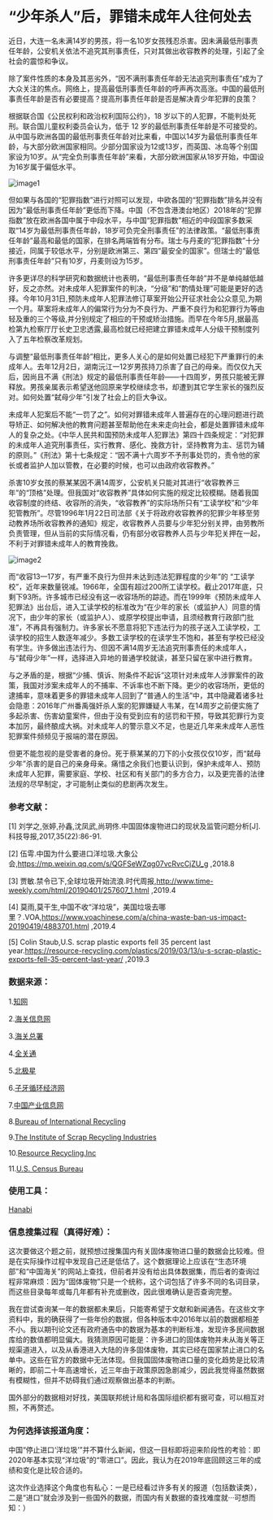 # “少年杀人”后，罪错未成年人往何处去 #

近日，大连一名未满14岁的男孩，将一名10岁女孩残忍杀害。因未满最低刑事责任年龄，公安机关依法不追究其刑事责任，只对其做出收容教养的处理，引起了全社会的震惊和争议。

除了案件性质的本身及其恶劣外，“因不满刑事责任年龄无法追究刑事责任”成为了大众关注的焦点。网络上，提高最低刑事责任年龄的呼声再次高涨。中国的最低刑事责任年龄是否有必要提高？提高刑事责任年龄是否是解决青少年犯罪的良策？

根据联合国《公民权利和政治权利国际公约》，18 岁以下的人犯罪，不能判处死刑。联合国儿童权利委员会认为，低于 12 岁的最低刑事责任年龄是不可接受的。从中国与欧洲各国的最低刑事责任年龄对比来看，中国以14岁为最低刑事责任年龄，与大部分欧洲国家相同。少部分国家设为12或13岁，而英国、冰岛等个别国家设为10岁。从“完全负刑事责任年龄”来看，大部分欧洲国家从18岁开始，中国设为16岁属于偏低水平。

![image1](https://github.com/G-York/Newbee2/blob/master/%E8%B4%9F%E5%88%91%E4%BA%8B%E8%B4%A3%E4%BB%BB%E5%B9%B4%E9%BE%84.png)

但如果与各国的“犯罪指数”进行对照可以发现，中欧各国的“犯罪指数”排名并没有因为“最低刑事责任年龄”更低而下降。中国（不包含港澳台地区）2018年的“犯罪指数”放在欧洲各国中属于中段水平，与中国“犯罪指数”相近的中段国家多数采取“14岁为最低刑事责任年龄，18岁可负完全刑事责任”的法律政策。“最低刑事责任年龄”最高和最低的国家，在排名两端皆有分布。瑞士与丹麦的“犯罪指数”十分接近，同属于较低水平，分别是欧洲第三、第四“最安全的国家”。但瑞士的“最低刑事责任年龄”只有10岁，丹麦则设为15岁。

许多更详尽的科学研究和数据统计也表明，“最低刑事责任年龄”并不是单纯越低越好，反之亦然。对未成年人犯罪案件的判决，“分级”和“酌情处理”可能是更好的选择。今年10月31日,预防未成年人犯罪法修订草案开始公开征求社会公众意见,为期一个月。草案将未成年人的偏常行为分为不良行为、严重不良行为和犯罪行为等由轻及重的三个等级,并分别规定了相应的干预或矫治措施。而早在今年5月,据最高检第九检察厅厅长史卫忠透露,最高检就已经把建立罪错未成年人分级干预制度列入了五年检察改革规划。

与调整“最低刑事责任年龄”相比，更多人关心的是如何处置已经犯下严重罪行的未成年人。去年12月2日，湖南沅江一12岁男孩持刀杀害了自己的母亲。而仅仅九天后，因尚且不满《刑法》规定的最低刑事责任年龄——十四周岁，男孩只能被无罪释放。男孩亲属表示希望送他回原来学校继续念书，却遭到其它学生家长的强烈反对。如何处置“弑母少年”引发了社会上的巨大争议。

未成年人犯案后不能“一罚了之”。如何对罪错未成年人普遍存在的心理问题进行疏导矫正、如何解决他的教育问题甚至帮助他在未来走向社会，都是处置罪错未成年人的复杂之处。《中华人民共和国预防未成年人犯罪法》第四十四条规定：“对犯罪的未成年人追究刑事责任，实行教育、感化、挽救方针，坚持教育为主、惩罚为辅的原则。”《刑法》第十七条规定：“因不满十六周岁不予刑事处罚的，责令他的家长或者监护人加以管教，在必要的时候，也可以由政府收容教养。”

杀害10岁女孩的蔡某某因不满14周岁，公安机关只能对其进行“收容教养三年”的“顶格”处理。但我国对“收容教养”具体如何实施的规定比较模糊。随着我国收容制度的终结、收容所的消失，“收容教养”的实际场所只有“工读学校”和“少年犯管教所”。尽管1996年1月22日司法部《关于将政府收容教养的犯罪少年移至劳动教养场所收容教养的通知》规定，收容教养人员要与少年犯分别关押，由劳教所负责管理，但从当前的实际情况看，仍有部分收容教养人员与少年犯关押在一起，不利于对罪错未成年人的教育挽救。

![image2](https://github.com/G-York/Newbee2/blob/master/%E5%B7%A5%E8%AF%BB%E5%AD%A6%E6%A0%A1.png)

而“收容13—17岁，有严重不良行为但并未达到违法犯罪程度的少年”的 “工读学校”，近年来数量锐减。1966年，全国有超过200所工读学校。截止2017年底，只剩下93所。许多城市已经没有这一收容场所的踪迹。而在1999年《预防未成年人犯罪法》出台后，进入工读学校的标准改为“在少年的家长（或监护人）同意的情况下，由少年的家长（或监护人）、或原学校提出申请，且须经教育行政部门批准”，不再具有强制力。许多家长不愿意将犯下违法行为的孩子送入工读学校，工读学校的招生人数逐年减少。多数工读学校的在读学生不饱和，甚至有学校已经没有学生。许多做出违法行为、但因不满14周岁无法追究刑事责任的未成年人，与“弑母少年”一样，选择进入异地的普通学校就读，甚至只留在家中进行教育。

与之矛盾的是，根据“少捕、慎诉、附条件不起诉”这项针对未成年人涉罪案件的政策，我国对涉案未成年人的不捕率、不诉率也不断下降。更少的收容场所，更低的逮捕率，意味着更多的罪错未成年人回到了“普通人的生活”中，其中隐藏着诸多社会隐患：2016年广州番禹强奸杀人案的犯罪嫌疑人韦某，在14周岁之前便实施了多起杀害、伤害幼童案件，但由于没有受到应有的惩罚和干预，导致其犯罪行为变本加厉，最终酿成大祸。对未成年人的警示意义不足，也是近几年来未成年人恶性犯罪案件频频见于报端的潜在原因。

但更不能忽视的是受害者的身份。死于蔡某某的刀下的小女孩仅仅10岁，而“弑母少年”杀害的是自己的亲身母亲。痛惜之余我们也要认识到，保护未成年人、预防未成年人犯罪，需要家庭、学校、社区和有关部门的多方合力，以及更完善的法律法规的尽早制定，才可能制止类似的悲剧再次发生。

### 参考文献： ###
[1] 刘学之,张婷,孙鑫,沈凤武,尚玥佟.中国固体废物进口的现状及监管问题分析[J].科技导报,2017,35(22):86-91.

[2] 伍雩.中国为什么要进口洋垃圾.大象公会,https://mp.weixin.qq.com/s/QGFSeWZqg07vcRvcCjZU_g ,2018.8

[3] 贾敏.禁令已下,全球垃圾开始流浪.时代周报,http://www.time-weekly.com/html/20190401/257607_1.html ,2019.4

[4] 莫雨,莫干生,中国不收“洋垃圾”，美国垃圾去哪里？.VOA,https://www.voachinese.com/a/china-waste-ban-us-impact-20190419/4883701.html ,2019.4

[5] Colin Staub,U.S. scrap plastic exports fell 35 percent last year.https://resource-recycling.com/plastics/2019/03/13/u-s-scrap-plastic-exports-fell-35-percent-last-year/ ,2019.3


### 数据来源： ###
1.[知网](cnki.net)

2.[海关信息网](www.haiguan.info)

3.[海关总署](http://www.customs.gov.cn)

4.[全关通](www.qgton.com)

5.[北极星](huanbao.bjx.com.cn)

6.[子牙循环经济网](http://101.201.232.64:5000)

7.[中国产业信息网](www.chyxx.com)

8.[Bureau of International Recycling](https://bir.org/)

9.[The Institute of Scrap Recycling Industries](https://isri.org/)

10.[Resource Recycling.Inc](https://resource-recycling.com/plastics/)

11.[U.S. Census Bureau](https://www.census.gov/)

### 使用工具： ###
[Hanabi](http://hanabi.data-viz.cn/visualisation)

### 信息搜集过程（真得好难）： ###
这次要做这个题之前，就预想过搜集国内有关固体废物进口量的数据会比较难。但是在实际操作过程中发现自己还是低估了。这个数据理论上应该在“生态环境部”和“中国海关”的网站上查找，但前者并没有给出具体数据集，而后者的查询过程非常麻烦：因为“固体废物”只是一个统称，这个词包括了许多不同的名词目录，而这些目录每年或每几年都有补充或删改，因此很难确认是否查询完整。

我在尝试查询某一年的数据都未果后，只能寄希望于文献和新闻通告。在这些文字资料中，我的确获得了一些年份的数据，但各种版本中2016年以前的数据都相差不小。我以期刊论文还有政府通告中的数据为基本的判断标准，发现许多民间数据库给的数值都明显偏大。我猜测原因可能是：许多进口的固体废物并未从海关等正规渠道进入，以及从香港进入大陆的许多固体废物，其实已经在国家禁止进口的名单中。这些在官方的数据中无法体现。但我国固体废物进口量的变化趋势是比较清晰的，即前二十年高速增长，近三年由于政策原因急剧减少，因此我觉得虽然数据有模糊性，但并不妨碍我们通过观察做出基本的判断。

国外部分的数据相对好找，美国联邦统计局和各国际组织都有据可查，可以相互对照，不再赘述。

### 为何选择该报道角度： ###
中国“停止进口‘洋垃圾’”并不算什么新闻，但这一目标即将迎来阶段性的考验：即2020年基本实现“洋垃圾”的“零进口”。因此，我认为在2019年底回顾这三年的成绩和变化是比较合适的。

这次作业选择这个角度也有私心：一是已经看过许多有关的报道（包括数读类），二是“进口”就会涉及到一些国外的数据，而国内有关数据的查找难度就···可想而知：）
